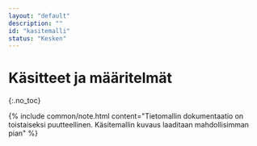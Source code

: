 ```yaml
---
layout: "default"
description: ""
id: "kasitemalli"
status: "Kesken"
---
```


# Käsitteet ja määritelmät
{:.no_toc}

{% include common/note.html content="Tietomallin dokumentaatio on toistaiseksi puutteellinen. Käsitemallin kuvaus laaditaan mahdollisimman pian" %}

